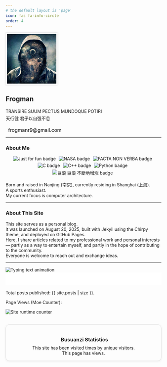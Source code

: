 ```yaml
---
# the default layout is 'page'
icon: fas fa-info-circle
order: 4
---
```


<div class="d-flex flex-column align-items-center text-center mb-4">
  <!-- Avatar -->
  <img src="/assets/img/avatar.png" alt="Frogman" class="rounded-circle avatar-border" width="160" height="160">
  
  <!-- Name -->
  <h2 class="fw-bold mb-1 frogman-name">Frogman</h2>
  
  <!-- Motto -->
  <div class="motto text-center">
    <p class="fst-italic text-muted motto-line">TRANSIRE SUUM PECTUS MUNDOQUE POTIRI</p>
    <p class="text-muted chinese motto-line">天行健 君子以自强不息</p>
  </div>

  <!-- Contact -->
  <div class="contact-bar">
    <a href="mailto:frogmanr9@gmail.com" class="icon-link">
      <i class="fas fa-envelope"></i>
      <span class="email-text">frogmanr9@gmail.com</span>
    </a>
  </div>
</div>

<!-- Custom CSS -->
<style>
/* Avatar border and shadow */
.avatar-border {
  border: 2px solid #fff;
  padding: 2px;
  box-shadow: 0 0 5px rgba(0,0,0,0.2);
}

/* Name font */
.frogman-name {
  font-weight: 700;
  font-family: "Inter", "Helvetica Neue", Arial, sans-serif;
}

/* Motto spacing */
.motto {
  margin-bottom: 0.75rem;
  line-height: 1.6;
}

.motto-line {
  margin: 0;
  line-height: 1.6;
}

/* Chinese line: only set font family, keep color/size unchanged */
.motto .chinese {
  font-family: "LXGW WenKai", "PingFang SC", "Microsoft YaHei", sans-serif;
  font-style: normal; /* no italic for Chinese */
}

/* Contact bar spacing */
.contact-bar {
  margin-top: 0.75rem;
}

/* Icon link */
.icon-link {
  text-decoration: none;
  color: inherit;
  display: inline-flex;
  align-items: center;
  font-size: 1rem;
}

/* Icon spacing */
.icon-link i {
  font-size: 1.2rem;
}

.email-text {
  margin-left: 0.5rem;
}
</style>

---

### About Me

<!-- Badge Rows -->
<div style="text-align:center; margin-bottom:1rem;">
  <!-- first row -->
  <div>
    <img src="https://img.shields.io/badge/Just-for_fun-blue?style=flat" 
        alt="Just for fun badge"
        style="display:inline-block; height:22px; margin-right:6px; vertical-align:middle;">
    <img src="https://img.shields.io/badge/NASA-E03C31?style=flat&logo=nasa&logoColor=white" 
        alt="NASA badge"
        style="display:inline-block; height:22px; margin-right:6px; vertical-align:middle;">
    <img src="https://img.shields.io/badge/FACTA_NON_VERBA-8A2BE2?style=flat" 
        alt="FACTA NON VERBA badge"
        style="display:inline-block; height:22px; margin-right:6px; vertical-align:middle;">
  </div>
  <!-- second row -->
  <div>
    <img src="https://img.shields.io/badge/C-A8B9CC?style=flat&logo=c&logoColor=white" 
        alt="C badge"
        style="display:inline-block; height:22px; margin-right:6px; vertical-align:middle;">
    <img src="https://img.shields.io/badge/C++-00599C?style=flat&logo=cplusplus&logoColor=white" 
        alt="C++ badge"
        style="display:inline-block; height:22px; margin-right:6px; vertical-align:middle;">
    <img src="https://img.shields.io/badge/Python-3776AB?style=flat&logo=python&logoColor=white" 
        alt="Python badge"
        style="display:inline-block; height:22px; margin-right:6px; vertical-align:middle;">
  </div>
  <!-- third row -->
  <div>
    <img src="https://img.shields.io/badge/巨浪_巨浪-不断地增涨-1E90FF?style=flat" 
        alt="巨浪 巨浪 不断地增涨 badge"
        style="display:inline-block; height:22px; margin-right:6px; vertical-align:middle;">
  </div>
</div>



Born and raised in Nanjing (南京), currently residing in Shanghai (上海).  
A sports enthusiast.  
My current focus is computer architecture.

---

### About This Site

This site serves as a personal blog.  
It was launched on August 20, 2025, built with Jekyll using the Chirpy theme, and deployed on GitHub Pages.  
Here, I share articles related to my professional work and personal interests — partly as a way to entertain myself, and partly in the hope of contributing to the community.  
Everyone is welcome to reach out and exchange ideas.

---

<img src="https://readme-typing-svg.demolab.com/?lines=Website+Statistics;Welcome+to+Frogman's+Blog&center=true&width=1000&height=50&size=32&font=Righteous" alt="Typing text animation">



<iframe src="/assets/html/site_runtime.html" style="border:none; width:100%; height:40px;"></iframe>



Total posts published: {{ site.posts | size }}.



Page Views (Moe Counter):

<img src="https://count.getloli.com/@frogman?name=frogman&theme=morden-num&padding=7&offset=0&align=center&scale=1&pixelated=1&darkmode=auto" alt="Site runtime counter">



<!-- Font Awesome CSS for icons -->
<link rel="stylesheet" href="https://use.fontawesome.com/releases/v5.3.1/css/all.css" 
      integrity="sha384-mzrmE5qonljUremFsqc01SB46JvROS7bZs3IO2EmfFsd15uHvIt+Y8vEf7N7fWAU" 
      crossorigin="anonymous">

<!-- Busuanzi visitor counter script -->
<script async src="https://busuanzi.ibruce.info/busuanzi/2.3/busuanzi.pure.mini.js"></script>

<div style="margin:2rem auto; max-width:600px; text-align:center; padding:1rem; border:1px solid #ddd; border-radius:12px; box-shadow:0 2px 6px rgba(0,0,0,0.08);">
  <h3 style="margin-bottom:0.5rem;">
    <i class="fas fa-chart-bar" style="margin-right:6px;"></i>
    Busuanzi Statistics
  </h3>
  <div>
    <div>
      This site has been visited 
      <span id="busuanzi_value_site_pv">
        <i class="fa fa-spinner fa-spin"></i>
      </span> times by 
      <span id="busuanzi_value_site_uv">
        <i class="fa fa-spinner fa-spin"></i>
      </span> unique visitors.
    </div>
    <div>
      This page has 
      <span id="busuanzi_value_page_pv">
        <i class="fa fa-spinner fa-spin"></i>
      </span> views.
    </div>
  </div>
</div>
